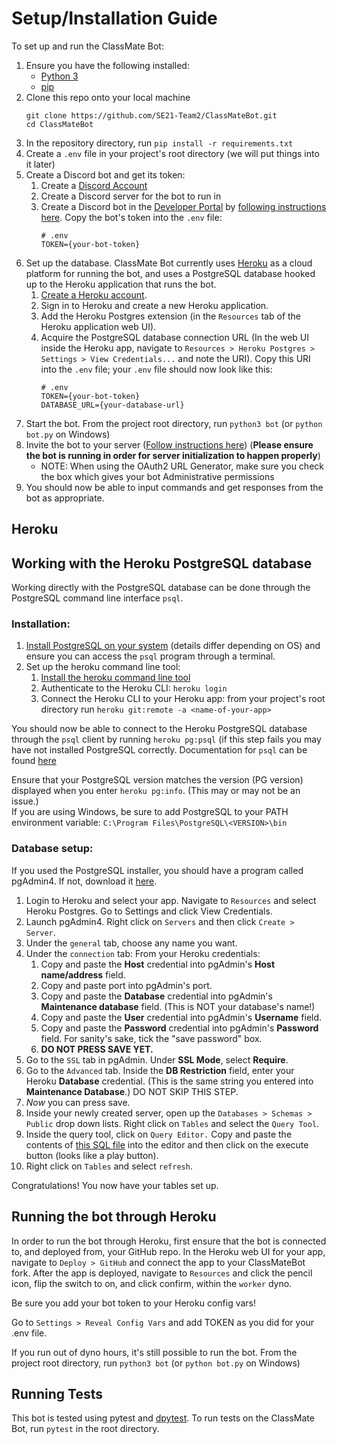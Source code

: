 # Setup/Installation Guide
To set up and run the ClassMate Bot:
1. Ensure you have the following installed:
    * [Python 3](https://www.python.org/downloads/) 
    * [pip](https://pip.pypa.io/en/stable/installation/)
2. Clone this repo onto your local machine
    ```
    git clone https://github.com/SE21-Team2/ClassMateBot.git
    cd ClassMateBot
    ```
3. In the repository directory, run `pip install -r requirements.txt`
4. Create a `.env` file in your project's root directory (we will put things into it later)
5. Create a Discord bot and get its token:
   1. Create a [Discord Account](https://discord.com/login)
   2. Create a Discord server for the bot to run in
   3. Create a Discord bot in the [Developer Portal](https://discord.com/developers/applications) by [following instructions here](https://realpython.com/how-to-make-a-discord-bot-python/). Copy the bot's token into the `.env` file:
      ```
      # .env
      TOKEN={your-bot-token}
      ```
6. Set up the database. ClassMate Bot currently uses [Heroku](https://www.heroku.com/) as a cloud platform for running the bot, and uses a PostgreSQL database hooked up to the Heroku application that runs the bot.
   1. [Create a Heroku account](https://signup.heroku.com/login).
   2. Sign in to Heroku and create a new Heroku application.
   3. Add the Heroku Postgres extension (in the `Resources` tab of the Heroku application web UI).
   4. Acquire the PostgreSQL database connection URL (In the web UI inside the Heroku app, navigate to `Resources > Heroku Postgres > Settings > View Credentials...` and note the URI). Copy this URI into the `.env` file; your `.env` file should now look like this:
      ```
      # .env
      TOKEN={your-bot-token}
      DATABASE_URL={your-database-url}
      ```
7. Start the bot. From the project root directory, run `python3 bot` (or `python bot.py` on Windows)
8. Invite the bot to your server ([Follow instructions here](https://realpython.com/how-to-make-a-discord-bot-python/)) (**Please ensure the bot is running in order for server initialization to happen properly**)
    * NOTE:  When using the OAuth2 URL Generator, make sure you check the box which gives your bot Administrative permissions
9. You should now be able to input commands and get responses from the bot as appropriate.

## Heroku

## Working with the Heroku PostgreSQL database
Working directly with the PostgreSQL database can be done through the PostgreSQL command line interface `psql`.

### Installation:

1. [Install PostgreSQL on your system](https://www.postgresql.org/download/) (details differ depending on OS) and ensure you can access the `psql` program through a terminal.
2. Set up the heroku command line tool:
   1. [Install the heroku command line tool](https://devcenter.heroku.com/articles/heroku-cli)
   2. Authenticate to the Heroku CLI: `heroku login`
   3. Connect the Heroku CLI to your Heroku app: from your project's root directory run `heroku git:remote -a <name-of-your-app>`

You should now be able to connect to the Heroku PostgreSQL database through the `psql` client by running `heroku pg:psql` (if this step fails you may have not installed PostgreSQL correctly. Documentation for `psql` can be found [here](https://www.postgresql.org/docs/13/app-psql.html)

Ensure that your PostgreSQL version matches the version (PG version) displayed when you enter `heroku pg:info`. (This may or may not be an issue.)  
If you are using Windows, be sure to add PostgreSQL to your PATH environment variable: `C:\Program Files\PostgreSQL\<VERSION>\bin`

### Database setup:

If you used the PostgreSQL installer, you should have a program called pgAdmin4. If not, download it [here](https://www.pgadmin.org/download/).

1. Login to Heroku and select your app. Navigate to `Resources` and select Heroku Postgres. Go to Settings and click View Credentials.
2. Launch pgAdmin4. Right click on `Servers` and then click `Create > Server`.
3. Under the `general` tab, choose any name you want.
4. Under the `connection` tab:
   From your Heroku credentials:
   1. Copy and paste the **Host** credential into pgAdmin's **Host name/address** field.
   2. Copy and paste port into pgAdmin's port.
   3. Copy and paste the **Database** credential into pgAdmin's **Maintenance database** field. (This is NOT your database's name!)
   4. Copy and paste the **User** credential into pgAdmin's **Username** field.
   5. Copy and paste the **Password** credential into pgAdmin's **Password** field. For sanity's sake, tick the "save password" box.
   6. **DO NOT PRESS SAVE YET.**
5. Go to the `SSL` tab in pgAdmin. Under **SSL Mode**, select **Require**.
6. Go to the `Advanced` tab. Inside the **DB Restriction** field, enter your Heroku **Database** credential. (This is the same string you entered into **Maintenance Database**.) DO NOT SKIP THIS STEP.
7. _Now_ you can press save.
8. Inside your newly created server, open up the `Databases > Schemas > Public` drop down lists. Right click on `Tables` and select the `Query Tool`.
9. Inside the query tool, click on `Query Editor.` Copy and paste the contents of [this SQL file](https://github.com/CSC510-Group-25/ClassMateBot/blob/main/init.sql) into the editor and then click on the execute button (looks like a play button).
10. Right click on `Tables` and select `refresh`.

Congratulations! You now have your tables set up.

## Running the bot through Heroku

In order to run the bot through Heroku, first ensure that the bot is connected to, and deployed from, your GitHub repo. In the Heroku web UI for your app, navigate to `Deploy > GitHub` and connect the app to your ClassMateBot fork. After the app is deployed, navigate to `Resources` and click the pencil icon, flip the switch to on, and click confirm, within the `worker` dyno.

Be sure you add your bot token to your Heroku config vars!

Go to `Settings > Reveal Config Vars` and add TOKEN as you did for your .env file.

If you run out of dyno hours, it's still possible to run the bot. From the project root directory, run `python3 bot` (or `python bot.py` on Windows)

## Running Tests
This bot is tested using pytest and [dpytest](https://dpytest.readthedocs.io/en/latest/index.html). To run tests on the ClassMate Bot, run `pytest` in the root directory.